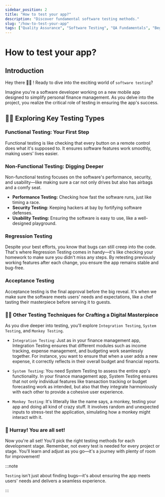 ```yaml
---
sidebar_position: 2
title: "How to test your app?"
description: "Discover fundamental software testing methods."
slug: "/how-to-test-your-app"
tags: ["Quality Assurance", "Software Testing", "QA Fundamentals", "Beginner Guide"]
---
```


# How to test your app?

## Introduction

Hey there 👋🏼 ! Ready to dive into the exciting world of `software testing`?

 Imagine you're a software developer working on a new mobile app designed to simplify personal finance management. As you delve into the project, you realize the critical role of testing in ensuring the app's success.

## 🕵️‍♂️ Exploring Key Testing Types

### Functional Testing: Your First Step

Functional testing is like checking that every button on a remote control does what it's supposed to. It ensures software features work smoothly, making users' lives easier.

### Non-Functional Testing: Digging Deeper

Non-functional testing focuses on the software's performance, security, and usability—like making sure a car not only drives but also has airbags and a comfy seat.

- **Performance Testing:** Checking how fast the software runs, just like timing a race.
- **Security Testing:** Keeping hackers at bay by fortifying software defenses.
- **Usability Testing:** Ensuring the software is easy to use, like a well-designed playground.


### Regression Testing

Despite your best efforts, you know that bugs can still creep into the code. That's where Regression Testing comes in handy—it's like checking your homework to make sure you didn't miss any steps. By retesting previously working features after each change, you ensure the app remains stable and bug-free.

### Acceptance Testing

Acceptance testing is the final approval before the big reveal. It's when we make sure the software meets users' needs and expectations, like a chef tasting their masterpiece before serving it to guests.

### 🧑‍🔬 Other Testing Techniques for Crafting a Digital Masterpiece

As you dive deeper into testing, you'll explore `Integration Testing`, `System Testing`, and `Monkey Testing`.

 - `Integration Testing`: Just as in your finance management app, Integration Testing ensures that different modules such as income tracking, expense management, and budgeting work seamlessly together. For instance, you want to ensure that when a user adds a new expense, it correctly reflects in their overall budget and financial reports.
  
  - `System Testing`: You need System Testing to assess the entire app's functionality. In your finance management app, System Testing ensures that not only individual features like transaction tracking or budget forecasting work as intended, but also that they integrate harmoniously with each other to provide a cohesive user experience.
  
  - `Monkey Testing`: It's litterally like the name says, a monkey, testing your app and doing all kind of crazy stuff. It involves random and unexpected inputs to stress-test the application, simulating how a monkey might interact with it.

### 🎉 Hurray! You are all set!

Now you're all set! You'll pick the right testing methods for each development stage. Remember, not every test is needed for every project or stage. You'll learn and adjust as you go—it's a journey with plenty of room for improvement!

:::note

`Testing` isn't just about finding bugs—it's about ensuring the app meets users' needs and delivers a seamless experience.

:::